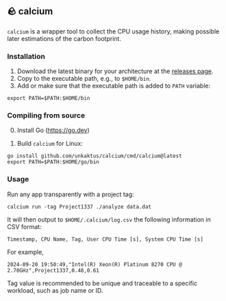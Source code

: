 ## 🪨 calcium

`calcium` is a wrapper tool to collect the CPU usage history, making possible later estimations of the carbon footprint.

### Installation

1. Download the latest binary for your architecture at the [releases page](https://github.com/unkaktus/calcium/releases).
2. Copy to the executable path, e.g., to `$HOME/bin`.
3. Add or make sure that the executable path is added to `PATH` variable:
```shell
export PATH=$PATH:$HOME/bin
```

### Compiling from source

0. Install Go (https://go.dev)

1. Build `calcium` for Linux:
```shell
go install github.com/unkaktus/calcium/cmd/calcium@latest
export PATH=$PATH:$HOME/go/bin
```

### Usage

Run any app transparently with a project tag:

```shell
calcium run -tag Project1337 ./analyze data.dat
```

It will then output to `$HOME/.calcium/log.csv` the following information in CSV format:

```
Timestamp, CPU Name, Tag, User CPU Time [s], System CPU Time [s]
```

For example,

```
2024-09-20 19:50:49,"Intel(R) Xeon(R) Platinum 8270 CPU @ 2.70GHz",Project1337,0.48,0.61
```

Tag value is recommended to be unique and traceable to a specific workload, such as job name or ID.